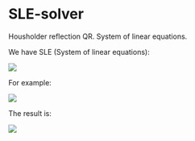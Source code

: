 # SLE-solver
Housholder reflection QR. System of linear equations. 

We have SLE (System of linear equations):

![](http://images.vfl.ru/ii/1595856234/049b1646/31181002.png)

For example:

![](http://images.vfl.ru/ii/1595855769/4ccca725/31180766.png)

The result is:

![](http://images.vfl.ru/ii/1595856007/3db26011/31180854.png)
